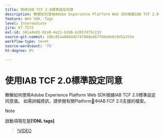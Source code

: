 ```yaml
---
title: 使用IAB TCF 2.0標準設定同意
description: 瞭解如何使用Adobe Experience Platform Web SDK根據IAB TCF 2.0標準設定同意值。
feature: Web SDK, Tags
level: Intermediate
jira: KT-7572
exl-id: 341a4e01-02a9-4e21-b3d6-b2657d75c233
source-git-commit: 286c85aa88d44574f00ded67f0de8e0c945a153e
workflow-type: tm+mt
source-wordcount: '75'
ht-degree: 0%

---
```


# 使用IAB TCF 2.0標準設定同意

瞭解如何使用Adobe Experience Platform Web SDK根據IAB TCF 2.0標準設定同意值。 如需詳細資訊，請參閱有關Platform[&#128279;](https://experienceleague.adobe.com/docs/experience-platform/landing/governance-privacy-security/consent/iab/overview.html?lang=zh-Hant)中IAB FCF 2.0支援的檔案。

>[!NOTE]
>
> 啟動項現在是&#x200B;**[!DNL tags]**

>[!VIDEO](https://video.tv.adobe.com/v/332695/?learn=on&enablevpops)
